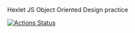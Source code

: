 Hexlet JS Object Oriented Design practice

[![Actions Status](https://github.com/drylb/hexlet-js-OODesign/workflows/Node.js%20CI/badge.svg)](https://github.com/drylb/hexlet-js-OODesign/actions)